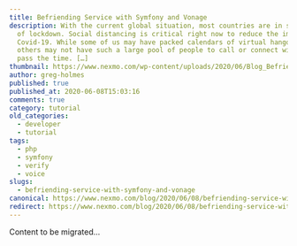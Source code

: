 ```yaml
---
title: Befriending Service with Symfony and Vonage
description: With the current global situation, most countries are in some form
  of lockdown. Social distancing is critical right now to reduce the impact of
  Covid-19. While some of us may have packed calendars of virtual hangouts,
  others may not have such a large pool of people to call or connect with to
  pass the time. […]
thumbnail: https://www.nexmo.com/wp-content/uploads/2020/06/Blog_Befriending_Symfony_Voice-Verify_1200x600.png
author: greg-holmes
published: true
published_at: 2020-06-08T15:03:16
comments: true
category: tutorial
old_categories:
  - developer
  - tutorial
tags:
  - php
  - symfony
  - verify
  - voice
slugs:
  - befriending-service-with-symfony-and-vonage
canonical: https://www.nexmo.com/blog/2020/06/08/befriending-service-with-symfony-and-vonage
redirect: https://www.nexmo.com/blog/2020/06/08/befriending-service-with-symfony-and-vonage
---
```

Content to be migrated...